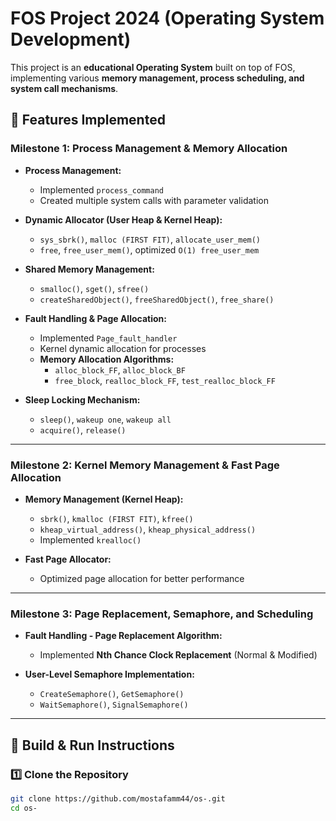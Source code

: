 # FOS Project 2024 (Operating System Development)

This project is an **educational Operating System** built on top of FOS, implementing various **memory management, process scheduling, and system call mechanisms**.

## 🚀 Features Implemented

### **Milestone 1: Process Management & Memory Allocation**
- **Process Management:**
  - Implemented `process_command`
  - Created multiple system calls with parameter validation

- **Dynamic Allocator (User Heap & Kernel Heap):**
  - `sys_sbrk()`, `malloc (FIRST FIT)`, `allocate_user_mem()`
  - `free`, `free_user_mem()`, optimized `O(1) free_user_mem`

- **Shared Memory Management:**
  - `smalloc()`, `sget()`, `sfree()`
  - `createSharedObject()`, `freeSharedObject()`, `free_share()`

- **Fault Handling & Page Allocation:**
  - Implemented `Page_fault_handler`
  - Kernel dynamic allocation for processes
  - **Memory Allocation Algorithms:**
    - `alloc_block_FF`, `alloc_block_BF`
    - `free_block`, `realloc_block_FF`, `test_realloc_block_FF`

- **Sleep Locking Mechanism:**
  - `sleep()`, `wakeup one`, `wakeup all`
  - `acquire()`, `release()`

---

### **Milestone 2: Kernel Memory Management & Fast Page Allocation**
- **Memory Management (Kernel Heap):**
  - `sbrk()`, `kmalloc (FIRST FIT)`, `kfree()`
  - `kheap_virtual_address()`, `kheap_physical_address()`
  - Implemented `krealloc()`

- **Fast Page Allocator:**
  - Optimized page allocation for better performance

---

### **Milestone 3: Page Replacement, Semaphore, and Scheduling**
- **Fault Handling - Page Replacement Algorithm:**
  - Implemented **Nth Chance Clock Replacement** (Normal & Modified)

- **User-Level Semaphore Implementation:**
  - `CreateSemaphore()`, `GetSemaphore()`
  - `WaitSemaphore()`, `SignalSemaphore()`

---

## 🔧 Build & Run Instructions

### **1️⃣ Clone the Repository**
```bash
git clone https://github.com/mostafamm44/os-.git
cd os-
